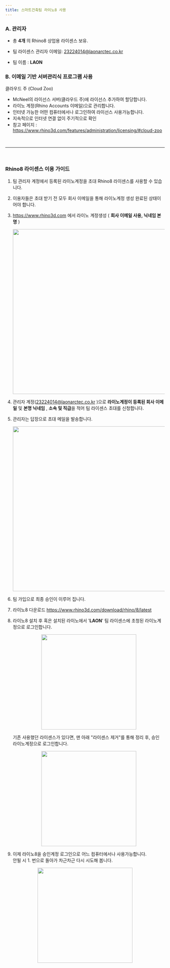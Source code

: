```yaml
---
title: 스마트건축팀 라이노8 사용
---
```

### A. 관리자

- 총 **4개** 의 Rhino8 상업용 라이센스 보유.

- 팀 라이센스 관리자 이메일: 23224014@laonarctec.co.kr

- 팀 이름 : **LAON**


### B. 이메일 기반 서버관리식 프로그램 사용 

클라우드 주 (Cloud Zoo) 
-  McNeel의 라이선스 서버(클라우드 주)에 라이선스 추가하여 할당합니다.
- 라이노 계정(Rhino Accounts  이메일)으로 관리합니다.
- 인터넷 가능한 어떤 컴퓨터에서나 로그인하여 라이선스 사용가능합니다. 
- 지속적으로 인터넷 연결 없이 주기적으로 확인 
- 참고 페이지 : https://www.rhino3d.com/features/administration/licensing/#cloud-zoo


<br>

---

<br>

### Rhino8 라이센스 이용 가이드

1. 팀 관리자 계정에서 등록된 라이노계정을 초대 Rhino8 라이센스를 사용할 수 있습니다.
2. 이용자들은 초대 받기 전 모두 회사 이메일을 통해 라이노계정 생성 완료된 상태이어야 합니다. 
3. https://www.rhino3d.com 에서 라이노 계정생성 ( **회사 이메일 사용, 닉네임 본명** )
   <p align='center'><img src = "https://velog.velcdn.com/images/1ncarnati0n/post/93097270-c321-49b8-9365-685102cff029/image.png" width="520"></p> 
4. 관리자 계정(23224014@laonarctec.co.kr )으로 **라이노계정이 등록된 회사 이메일** 
   및 **본명 닉네임** , **소속 및 직급**을 적어 팀 라이센스 초대를 신청합니다.
5. 관리자는 답장으로 초대 메일을 발송합니다. 
   <p align='center'><img src = "https://velog.velcdn.com/images/1ncarnati0n/post/b68bcabd-525b-46a5-af70-64f8707e700d/image.png" width="520"></p>
6. 팀 가입으로 최종 승인이 이루어 집니다.
7. 라이노8 다운로드 https://www.rhino3d.com/download/rhino/8/latest
8. 라이노8 설치 후 혹은 설치된 라이노에서 '**LAON**' 팀 라이센스에 초청된 라이노계정으로 로그인합니다.
   <p align='center'><img src = "https://velog.velcdn.com/images/1ncarnati0n/post/0b3d2b61-d585-42ea-a75f-f5570069863a/image.png" width="300"></p>
   기존 사용했던 라이센스가 있다면, 맨 아래 "라이센스 제거"를 통해 정리 후, 
   승인 라이노계정으로 로그인합니다.
   <p align='center'><img src = "https://velog.velcdn.com/images/1ncarnati0n/post/a1291d0d-be6d-464b-b57e-a79f4e1d6771/image.png" width="300"></p>


9. 이제 라이노8을 승인계정 로그인으로 어느 컴퓨터에서나 사용가능합니다. <br>
   안될 시 1. 번으로 돌아가 차근차근 다시 시도해 봅니다.
<p align='center'><img src = "https://velog.velcdn.com/images/1ncarnati0n/post/c84f7726-2984-4cbc-97e9-76e5637c0b83/image.png" width="300"></p>